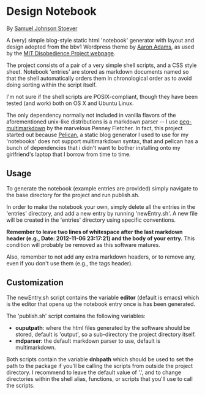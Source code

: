 # Design Notebook #

By [Samuel Johnson Stoever](http://github.com/sJohnsonStoever)

A (very) simple blog-style static html 'notebook' generator with layout and design adopted from the bbv1 Wordpress theme by [Aaron Adams](http://aaronadams.me/), as used by the [MIT Disobedience Project webpage](http://disobedience.mit.edu/).

The project consists of a pair of a very simple shell scripts, and a CSS style sheet. Notebook 'entries' are stored as markdown documents named so that the shell automatically orders them in chronological order as to avoid doing sorting within the script itself. 

I'm not sure if the shell scripts are POSIX-compliant, though they have been tested (and work) both on OS X and Ubuntu Linux. 

The only dependency normally not included in vanilla flavors of the aforementioned unix-like distributions is a markdown parser -- I use [peg-multimarkdown](http://github.com/fletcher/peg-multimarkdown) by the marvelous Penney Fletcher. In fact, this project started out because [Pelican](http://docs.getpelican.com/), a static blog generator I used to use for my 'notebooks' does not support multimarkdown syntax, that and pelican has a bunch of dependencies that i didn't want to bother installing onto my girlfriend's laptop that I borrow from time to time.

## Usage ##

To generate the notebook (example entries are provided) simply navigate to the base directory for the project and run publish.sh. 

In order to make the notebook your own, simply delete all the entries in the 'entries' directory, and add a new entry by running 'newEntry.sh'. A new file will be created in the 'entries' directory using specific conventions. 

**Remember to leave two lines of whitespace after the last markdown header (e.g., Date: 2012-11-06 23:17:21) and the body of your entry.** This condition will probably be removed as this software matures.

Also, remember to not add any extra markdown headers, or to remove any, even if you don't use them (e.g., the tags header).

## Customization ##

The newEntry.sh script contains the variable **editor** (default is emacs) which is the editor that opens up the notebook entry once is has been generated.

The 'publish.sh' script contains the following variables:

* **ouputpath**: where the html files generated by the software should be stored, default is 'output', so a sub-directory the project directory itself.
* **mdparser**: the default markdown parser to use, default is multimarkdown.

Both scripts contain the variable **dnbpath** which should be used to set the path to the package if you'll be calling the scripts from outside the project directory. I recommend to leave the default value of '.', and to change directories within the shell alias, functions, or scripts that you'll use to call the scripts. 

